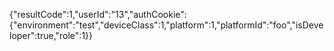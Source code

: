 {"resultCode":1,"userId":"13","authCookie":{"environment":"test","deviceClass":1,"platform":1,"platformId":"foo","isDeveloper":true,"role":1}}
